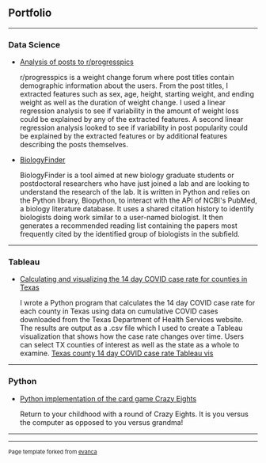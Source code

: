 ## Portfolio

---

### Data Science

- [Analysis of posts to r/progresspics](https://github.com/rhinophylla/r_progesspics)

  r/progresspics is a weight change forum where post titles contain demographic information about the users. From the post 
  titles, I extracted features such as sex, age, height, starting weight, and ending weight as well as the duration of weight
  change. I used a linear regression analysis to see if variability in the amount of weight loss could be explained by any
  of the extracted features.  A second linear regression analysis looked to see if variability in post popularity could be
  explained by the extracted features or by additional features describing the posts themselves.  
  
- [BiologyFinder](https://github.com/rhinophylla/BiologyFinder)

  BiologyFinder is a tool aimed at new biology graduate students or postdoctoral researchers who have just joined a lab and
  are looking to understand the research of the lab. It is written in Python and relies on the Python library, Biopython, to
  interact with the API of NCBI's PubMed, a biology literature database. It uses a shared citation history to identify
  biologists doing work similar to a user-named biologist. It then generates a recommended reading list containing the papers
  most frequently cited by the identified group of biologists in the subfield.
  
---

### Tableau

- [Calculating and visualizing the 14 day COVID case rate for counties in Texas](https://github.com/rhinophylla/TX_14day_case_rate)

  I wrote a Python program that calculates the 14 day COVID case rate for each county in Texas using data on cumulative COVID cases 
  downloaded from the Texas Department of Health Services website. The results are output as a .csv file which I used to create a 
  Tableau visualization that shows how the case rate changes over time. Users can select TX counties of interest as well as the state
  as a whole to examine. 
  [Texas county 14 day COVID case rate Tableau vis](https://public.tableau.com/profile/amanda.wright#!/vizhome/Texascounties14-dayCOVIDcaserate/Sheet1)
  
---

### Python

- [Python implementation of the card game Crazy Eights](https://github.com/rhinophylla/Crazy_Eights)

  Return to your childhood with a round of Crazy Eights.  It is you versus the computer as opposed to you versus grandma! 

---




---
<p style="font-size:11px">Page template forked from <a href="https://github.com/evanca/quick-portfolio">evanca</a></p>
<!-- Remove above link if you don't want to attibute -->
